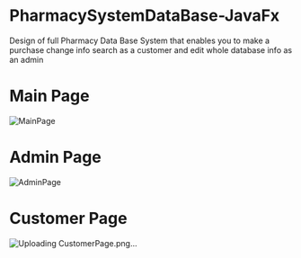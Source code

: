 # PharmacySystemDataBase-JavaFx
Design of full Pharmacy Data Base System that enables you to make a purchase change info search as a customer and edit whole database info as an admin
# Main Page
![MainPage](https://github.com/AdamNassan/PharmacySystemDataBase-JavaFx/assets/144609163/8db34213-8c37-4ff2-9e28-ce1bebecf242)
# Admin Page
![AdminPage](https://github.com/AdamNassan/PharmacySystemDataBase-JavaFx/assets/144609163/6fcbeda9-6a54-4f04-9f87-0286c9206e2e)
# Customer Page
![Uploading CustomerPage.png…]()
